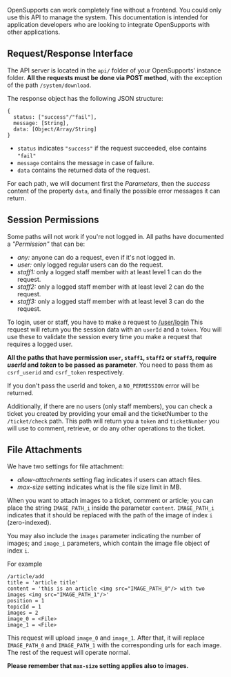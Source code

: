 OpenSupports can work completely fine without a frontend. You could only use this API to manage the system.
This documentation is intended for application developers who are looking to integrate OpenSupports with other applications.

## Request/Response Interface
The API server is located in the `api/` folder of your OpenSupports' instance folder.
**All the requests must be done via POST method**, with the exception of the path `/system/download`.

The response object has the following JSON structure:

```
{
  status: ["success"/"fail"],
  message: [String],
  data: [Object/Array/String]
}
```

* `status` indicates `"success"` if the request succeeded, else contains `"fail"`
* `message` contains the message in case of failure.
* `data` contains the returned data of the request.

For each path, we will document first the *Parameters*, then the *success* content of the property `data`, and finally the possible error messages it can return.

## Session Permissions
Some paths will not work if you're not logged in.
All paths have documented a *"Permission"* that can be:
* *any:* anyone can do a request, even if it's not logged in.
* *user:* only logged regular users can do the request.
* *staff1:* only a logged staff member with at least level 1 can do the request.
* *staff2:* only a logged staff member with at least level 2 can do the request.
* *staff3:* only a logged staff member with at least level 3 can do the request.

To login, user or staff, you have to make a request to [/user/login](#api-User-Login)
This request will return you the session data with an `userId` and a `token`. You will use these to validate the session every time you make a request that requires a logged user.

**All the paths that have permission `user`, `staff1`, `staff2` or `staff3`, require *userId* and *token* to be passed as parameter**. You need to pass them as `csrf_userid` and `csrf_token` respectively.

If you don't pass the userId and token, a `NO_PERMISSION` error will be returned.

Additionally, if there are no users (only staff members), you can check a ticket you created by providing your email and the ticketNumber to the `/ticket/check` path. This path will return you a `token` and `ticketNumber` you will use to comment, retrieve, or do any other operations to the ticket.

## File Attachments
We have two settings for file attachment:
* *allow-attachments* setting flag indicates if users can attach files.
* *max-size* setting indicates what is the file size limit in MB.

When you want to attach images to a ticket, comment or article; you can place the string `IMAGE_PATH_i` inside the parameter `content`.
`IMAGE_PATH_i` indicates that it should be replaced with the path of the image of index `i` (zero-indexed).

You may also include the `images` parameter indicating the number of images; and `image_i` parameters, which contain the image file object of index `i`.

For example

```
/article/add
title = 'article title'
content = 'this is an article <img src="IMAGE_PATH_0"/> with two images <img src="IMAGE_PATH_1"/>'
position = 1
topicId = 1
images = 2
image_0 = <File>
image_1 = <File>
```

This request will upload `image_0` and `image_1`. After that, it will replace `IMAGE_PATH_0` and `IMAGE_PATH_1` with the corresponding urls for each image. The rest of the request will operate normal.

**Please remember that `max-size` setting applies also to images.**
